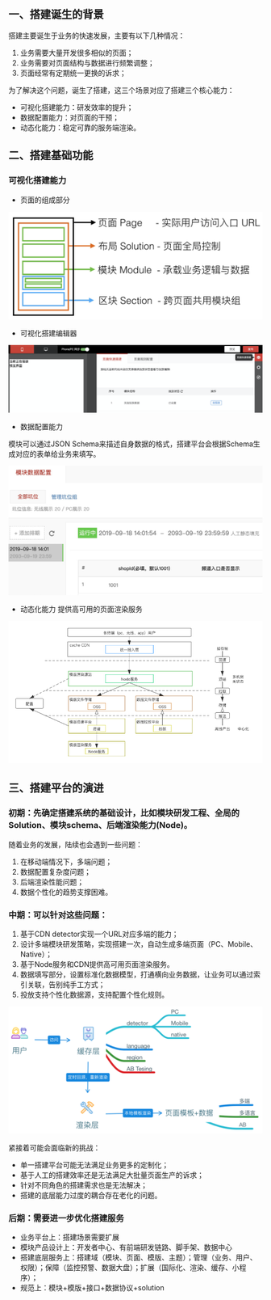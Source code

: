 ## 一、搭建诞生的背景

搭建主要诞生于业务的快速发展，主要有以下几种情况：

1. 业务需要大量开发很多相似的页面；
2. 业务需要对页面结构与数据进行频繁调整；
3. 页面经常有定期统一更换的诉求；

为了解决这个问题，诞生了搭建，这三个场景对应了搭建三个核心能力：

* 可视化搭建能力：研发效率的提升；
* 数据配置能力：对页面的干预；
* 动态化能力：稳定可靠的服务端渲染。

## 二、搭建基础功能

### 可视化搭建能力

* 页面的组成部分

![page-solution](/assets/page-solution.png)

* 可视化搭建编辑器

![build-page.png](/assets/build-page.png)

* 数据配置能力

模块可以通过JSON Schema来描述自身数据的格式，搭建平台会根据Schema生成对应的表单给业务来填写。

![module-schema.png](/assets/module-schema.png)

* 动态化能力
提供高可用的页面渲染服务

![build-struct.png](/assets/build-struct.png)

## 三、搭建平台的演进

### 初期：先确定搭建系统的基础设计，比如模块研发工程、全局的Solution、模块schema、后端渲染能力(Node)。

随着业务的发展，陆续也会遇到一些问题：
1. 在移动端情况下，多端问题；
2. 数据配置复杂度问题；
3. 后端渲染性能问题；
4. 数据个性化的趋势支撑困难。

### 中期：可以针对这些问题：
1. 基于CDN detector实现一个URL对应多端的能力；
2. 设计多端模块研发策略，实现搭建一次，自动生成多端页面（PC、Mobile、Native）；
3. 基于Node服务和CDN提供高可用页面渲染服务。
4. 数据填写部分，设置标准化数据模型，打通横向业务数据，让业务可以通过索引关联，告别纯手工方式；
4. 投放支持个性化数据源，支持配置个性化规则。

![build-module-2.png](/assets/build-module-2.png)

紧接着可能会面临新的挑战：
* 单一搭建平台可能无法满足业务更多的定制化；
* 基于人工的搭建效率还是无法满足大批量页面生产的诉求；
* 针对不同角色的搭建需求也是无法解决；
* 搭建的底层能力过度的耦合存在老化的问题。

### 后期：需要进一步优化搭建服务

* 业务平台上：搭建场景需要扩展
* 模块产品设计上：开发者中心、有前端研发链路、脚手架、数据中心
* 搭建底层服务上：搭建域（模块、页面、模版、主题）；管理（业务、用户、权限）；保障（监控预警、数据大盘）；扩展（国际化、渲染、缓存、小程序）；
* 规范上：模块+模版+接口+数据协议+solution

